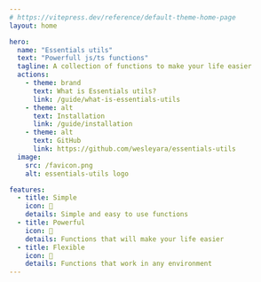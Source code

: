 ```yaml
---
# https://vitepress.dev/reference/default-theme-home-page
layout: home

hero:
  name: "Essentials utils"
  text: "Powerfull js/ts functions"
  tagline: A collection of functions to make your life easier
  actions:
    - theme: brand
      text: What is Essentials utils?
      link: /guide/what-is-essentials-utils
    - theme: alt
      text: Installation
      link: /guide/installation
    - theme: alt
      text: GitHub
      link: https://github.com/wesleyara/essentials-utils
  image:
    src: /favicon.png
    alt: essentials-utils logo

features:
  - title: Simple
    icon: 🚀
    details: Simple and easy to use functions
  - title: Powerful
    icon: 💪
    details: Functions that will make your life easier
  - title: Flexible
    icon: 🤖
    details: Functions that work in any environment
---
```


<script setup>
import { ContributorsSection } from "./src/components/ContributorsSection"
</script>

<ContributorsSection />

